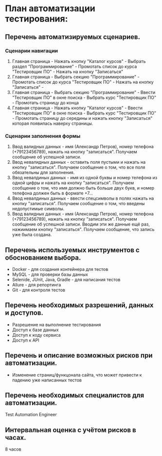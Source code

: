 # План автоматизации тестирования:

## Перечень автоматизируемых сценариев.
### Сценарии навигации
1. Главная страница - Нажать кнопку "Каталог курсов" - Выбрать раздел "Программирование" - Промотать список до курса "Тестировщик ПО" - Нажать на кнопку "Записаться"
2. Главная страница - Выбрать секцию "Программирование" - Промотать список до курса "Тестировщик ПО" - Нажать на кнопку "Записаться" - 
3. Главная страница - Выбрать секцию "Программирование" - Ввести "Тестировщик ПО" в окне поиска - Выбрать курс "Тестировщик ПО" - Промотать страницу до конца
4. Главная страница - Нажать кнопку "Каталог курсов" - Ввести "Тестировщик ПО" в окне поиска - Выбрать курс "Тестировщик ПО" - Промотать страницу до середины и нажать кнопку "Записаться" которая появилась наверху страницы.

### Сценарии заполнения формы
1. Ввод валидных данных - имя (Александр Петров), номер телефона (+79123456789), нажать на кнопку "записаться". Получаем сообщение об успешной записи.
2. Ввод невалидных данных - оставить поля пустыми и нажать на кнопку "записаться". Получаем сообщение о том, что все поля обязательны для заполнения.
3. Ввод невалдиных данных - имя из одной буквы и номер телефона из одной цифры и нажать на кнопку "записаться". Получаем сообщение о том, что имя должно быть больше двух букв, и номер телефона должен быть в формате +7...
4. Ввод невалдиных данных - ввести спецсимволы в полях нажать на кнопку "записаться". Получаем сообщение о том, что введены недопустимые символы.
5. Ввод валидных данных - имя (Александр Петров), номер телефона (+79123456789), нажать на кнопку "записаться". Получаем сообщение об успешной записи. Вводим эти же данные ещё раз, нажиимаем кнопку "записаться". Получаем сообщение, что запись уже была создана.

## Перечень используемых инструментов с обоснованием выбора.
- Docker - для создания контейнера для тестов
- MySQL - для проверки базы данных
- Selenide, JUnit, Java, Gradle - для написания тестов
- Allure - для репортинга
- Git - для контроля тестов


## Перечень необходимых разрешений, данных и доступов.
- Разрешение на выполнение тестирования
- Доступ к базе данных
- Доступ к коду сервиса
- Доступ к API

## Перечень и описание возможных рисков при автоматизации.
- Изменение страниц/функцонала сайта, что может привести к падению уже написанных тестов

## Перечень необходимых специалистов для автоматизации.
Test Automation Engineer

## Интервальная оценка с учётом рисков в часах.
8 часов
